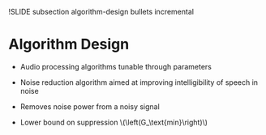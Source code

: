 !SLIDE subsection algorithm-design bullets incremental

<script type="text/javascript">
  $('li', '.algorithm-design').slice(1, 4).removeClass('example').addClass('example');
</script>

# Algorithm Design

* Audio processing algorithms tunable through parameters

* Noise reduction algorithm aimed at improving intelligibility of speech in noise

* Removes noise power from a noisy signal

* Lower bound on suppression \\(\left(G_\text{min}\right)\\)
